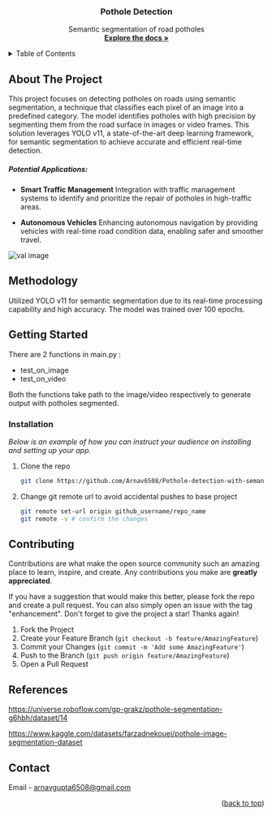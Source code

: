 <a id="readme-top"></a>

<br />
<div align="center">
  <h3 align="center">Pothole Detection</h3>

  <p align="center">
    Semantic segmentation of road potholes
    <br />
    <a href="https://github.com/Arnav6508/Pothole-detection-with-semantic-segmentation"><strong>Explore the docs »</strong></a>
    <br />
  </p>
</div>


<!-- TABLE OF CONTENTS -->
<details>
  <summary>Table of Contents</summary>
  <ol>
    <li><a href="#about-the-project">About The Project</a>
    <li><a href="#methodology">Methodology</a></li>
    <li>
      <a href="#getting-started">Getting Started</a>
      <ul>
        <li><a href="#installation">Installation</a></li>
      </ul>
    </li>
    <li><a href="#contributing">Contributing</a></li>
    <li><a href="#references">References</a></li>
    <li><a href="#contact">Contact</a></li>
  </ol>
</details>



<!-- ABOUT THE PROJECT -->
## About The Project

This project focuses on detecting potholes on roads using semantic segmentation, a technique that classifies each pixel of an image into a predefined category. The model identifies potholes with high precision by segmenting them from the road surface in images or video frames. This solution leverages YOLO v11, a state-of-the-art deep learning framework, for semantic segmentation to achieve accurate and efficient real-time detection.
<br>
<h5>Potential Applications:</h5>

- <b>Smart Traffic Management</b>
Integration with traffic management systems to identify and prioritize the repair of potholes in high-traffic areas.

- <b>Autonomous Vehicles</b>
Enhancing autonomous navigation by providing vehicles with real-time road condition data, enabling safer and smoother travel.


<img src="runs/val_batch1_pred.jpg" alt="val image">



## Methodology

Utilized YOLO v11 for semantic segmentation due to its real-time processing capability and high accuracy. The model was trained over 100 epochs.


<!-- GETTING STARTED -->
## Getting Started

There are 2 functions in main.py :

- test_on_image
- test_on_video

Both the functions take path to the image/video respectively to generate output with potholes segmented.


### Installation

_Below is an example of how you can instruct your audience on installing and setting up your app._

1. Clone the repo
   ```sh
   git clone https://github.com/Arnav6508/Pothole-detection-with-semantic-segmentation
   ```

2. Change git remote url to avoid accidental pushes to base project
   ```sh
   git remote set-url origin github_username/repo_name
   git remote -v # confirm the changes
   ```


<!-- CONTRIBUTING -->
## Contributing

Contributions are what make the open source community such an amazing place to learn, inspire, and create. Any contributions you make are **greatly appreciated**.

If you have a suggestion that would make this better, please fork the repo and create a pull request. You can also simply open an issue with the tag "enhancement".
Don't forget to give the project a star! Thanks again!

1. Fork the Project
2. Create your Feature Branch (`git checkout -b feature/AmazingFeature`)
3. Commit your Changes (`git commit -m 'Add some AmazingFeature'`)
4. Push to the Branch (`git push origin feature/AmazingFeature`)
5. Open a Pull Request



<!-- REFERENCES -->
## References

https://universe.roboflow.com/gp-grakz/pothole-segmentation-g6hbh/dataset/14

https://www.kaggle.com/datasets/farzadnekouei/pothole-image-segmentation-dataset

<!-- CONTACT -->
## Contact

Email -  arnavgupta6508@gmail.com

<p align="right">(<a href="#readme-top">back to top</a>)</p>